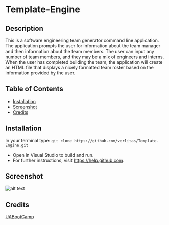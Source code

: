 # Template-Engine

## Description
This is a software engineering team generator command line application. The application prompts the user for information about the team manager and then information about the team members. The user can input any number of team members, and they may be a mix of engineers and interns. When the user has completed building the team, the application will create an HTML file that displays a nicely formatted team roster based on the information provided by the user. 

## Table of Contents
* [Installation](#installation)
* [Screenshot](#screenshot)
* [Credits](#credits)

## Installation
In your terminal type:
```git clone https://github.com/verlitas/Template-Engine.git```
* Open in Visual Studio to build and run.
* For further instructions, visit https://help.github.com.

## Screenshot
![alt text](images/tempengine.gif "Demo")

## Credits
[UABootCamp](https://bootcamp.ce.arizona.edu/coding/)
